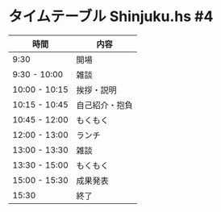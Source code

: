 タイムテーブル Shinjuku.hs #4
=============================

時間		| 内容
----------------|------
 9:30		| 開場
 9:30 - 10:00	| 雑談
10:00 - 10:15   | 挨拶・説明
10:15 - 10:45	| 自己紹介・抱負
10:45 - 12:00	| もくもく
12:00 - 13:00	| ランチ
13:00 - 13:30	| 雑談
13:30 - 15:00	| もくもく
15:00 - 15:30	| 成果発表
15:30		| 終了
